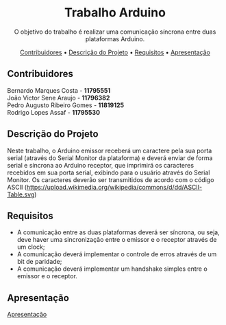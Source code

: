 <h1 align="center">Trabalho Arduino</h1>

<p align="center">O objetivo do trabalho é realizar uma comunicação síncrona entre duas plataformas Arduino.</p>

<p align="center">
    <a href="#contribuidores">Contribuidores</a> •
    <a href="#descrição-do-projeto">Descrição do Projeto</a> •
    <a href="#requisitos">Requisitos</a> •
    <a href="#apresentação">Apresentação</a>
</p>

## Contribuidores

Bernardo Marques Costa - **11795551**\
João Victor Sene Araujo - **11796382**\
Pedro Augusto Ribeiro Gomes - **11819125**\
Rodrigo Lopes Assaf - **11795530**

## Descrição do Projeto
Neste trabalho, o Arduino emissor receberá um caractere pela sua porta serial (através do Serial Monitor da plataforma) e deverá enviar de forma serial e síncrona ao Arduino receptor, que imprimirá os caracteres recebidos em sua porta serial, exibindo para o usuário através do Serial Monitor. Os caracteres deverão ser transmitidos de acordo com o código ASCII (https://upload.wikimedia.org/wikipedia/commons/d/dd/ASCII-Table.svg)

## Requisitos

<ul>
  <li>A comunicação entre as duas plataformas deverá ser síncrona, ou seja, deve haver uma sincronização entre o emissor e o receptor através de um clock;</li>
  <li>A comunicação deverá implementar o controle de erros através de um bit de paridade;</li>
  <li>A comunicação deverá implementar um handshake simples entre o emissor e o receptor.</li>
</ul>

## Apresentação
[Apresentação](https://youtu.be/96DKPb0xCZk)
